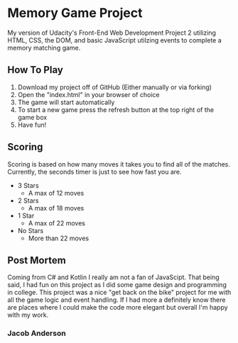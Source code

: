 # Memory Game Project

My version of Udacity's Front-End Web Development Project 2 utilizing HTML, CSS, the DOM, and basic JavaScript utilzing events to complete a memory matching game.

## How To Play

1. Download my project off of GitHub (Either manually or via forking)
2. Open the "index.html" in your browser of choice
3. The game will start automatically
4. To start a new game press the refresh button at the top right of the game box
5. Have fun!

## Scoring

Scoring is based on how many moves it takes you to find all of the matches. Currently, the seconds timer is just to see how fast you are.

* 3 Stars
  * A max of 12 moves
* 2 Stars
  * A max of 18 moves
* 1 Star
  * A max of 22 moves
* No Stars
  * More than 22 moves

## Post Mortem

Coming from C# and Kotlin I really am not a fan of JavaScipt. That being said, I had fun on this project as I did some game design and programming in college. This project was a nice "get back on the bike" project for me with all the game logic and event handling. If I had more a definitely know there are places where I could make the code more elegant but overall I'm happy with my work.

### Jacob Anderson
